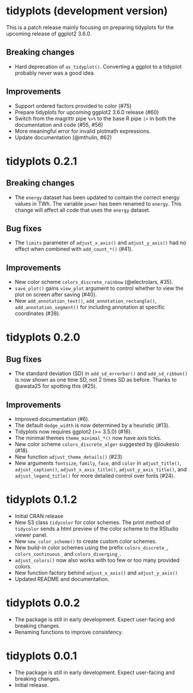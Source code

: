 # tidyplots (development version)

This is a patch release mainly focusing on preparing tidyplots for the upcoming release of ggplot2 3.6.0.

## Breaking changes

* Hard deprecation of `as_tidyplot()`. Converting a ggplot to a tidyplot probably never was a good idea.

## Improvements

* Support ordered factors provided to color (#75)
* Prepare tidyplots for upcoming ggplot2 3.6.0 release (#60)
* Switch from the magrittr pipe `%>%` to the base R pipe `|>` in both the documentation and code (#55, #56)
* More meaningful error for invalid plotmath expressions.
* Update documentation (@mthulin, #62)

# tidyplots 0.2.1

## Breaking changes

* The `energy` dataset has been updated to contain the correct energy values in TWh. The variable `power` has been renamed to `energy`. This change will affect all code that uses the `energy` dataset.

## Bug fixes

* The `limits` parameter of `adjust_x_axis()` and `adjust_y_axis()` had no effect when combined with `add_count_*()` (#41).

## Improvements

* New color scheme `colors_discrete_rainbow` (@electrolars, #35).
* `save_plot()` gains `view_plot` argument to control whether to view the plot on screen after saving (#40).
* New `add_annotation_text()`, `add_annotation_rectangle()`, `add_annotation_segment()` for including annotation at specific coordinates (#38).

# tidyplots 0.2.0

## Bug fixes

* The standard deviation (SD) in `add_sd_errorbar()` and `add_sd_ribbon()` is now shown as
one time SD, not 2 times SD as before. Thanks to @awata25 for spotting this (#25).

## Improvements

* Improved documentation (#6).
* The default `dodge_width` is now determined by a heuristic (#13).
* Tidyplots now requires ggplot2 (>= 3.5.0) (#16).
* The minimal themes `theme_minimal_*()` now have axis ticks.
* New color scheme `colors_discrete_alger` suggested by @loukesio (#18).
* New function `adjust_theme_details()` (#23)
* New arguments `fontsize`, `family`, `face`, and `color` in 
`adjust_title()`, `adjust_caption()`, `adjust_x_axis_title()`,  `adjust_y_axis_title()`, 
and `adjust_legend_title()` for more detailed control over fonts (#24).

# tidyplots 0.1.2

* Initial CRAN release
* New S3 class `tidycolor` for color schemes. The print method of `tidycolor` sends a html preview of the color scheme to the RStudio viewer panel.
* New `new_color_scheme()` to create custom color schemes.
* New build-in color schemes using the prefix `colors_discrete_`, `colors_continuous_` and `colors_diverging_`. 
* `adjust_colors()` now also works with too few or too many provided colors.
* New function factory behind `adjust_x_axis()` and `adjust_y_axis()`
* Updated README and documentation.

# tidyplots 0.0.2

* The package is still in early development. Expect user-facing and breaking changes.
* Renaming functions to improve consistency.

# tidyplots 0.0.1

* The package is still in early development. Expect user-facing and breaking changes.
* Initial release.
